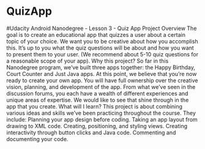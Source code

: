 # QuizApp
#Udacity Android Nanodegree - Lesson 3 - Quiz App  Project Overview The goal is to create an educational app that quizzes a user about a certain topic of your choice. We want you to be creative about how you accomplish this. It’s up to you what the quiz questions will be about and how you want to present them to your user. (We recommend about 5-10 quiz questions for a reasonable scope of your app).  Why this project? So far in this Nanodegree program, we’ve built three apps together: the Happy Birthday, Court Counter and Just Java apps. At this point, we believe that you’re now ready to create your own app. You will have full ownership over the creative vision, planning, and development of the app. From what we’ve seen in the discussion forums, you each have a wealth of different experiences and unique areas of expertise. We would like to see that shine through in the app that you create.  What will I learn? This project is about combining various ideas and skills we’ve been practicing throughout the course. They include:          Planning your app design before coding.      Taking an app layout from drawing to XML code.     Creating, positioning, and styling views.     Creating interactivity through button clicks and Java code.     Commenting and documenting your code.
